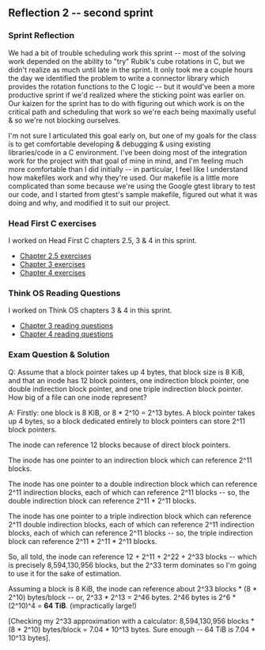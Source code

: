 ## Reflection 2 -- second sprint

### Sprint Reflection
We had a bit of trouble scheduling work this sprint -- most of the solving work depended on the ability to "try" Rubik's cube rotations in C, but we didn't realize as much until late in the sprint. It only took me a couple hours the day we identified the problem to write a connector library which provides the rotation functions to the C logic -- but it would've been a more productive sprint if we'd realized where the sticking point was earlier on. Our kaizen for the sprint has to do with figuring out which work is on the critical path and scheduling that work so we're each being maximally useful & so we're not blocking ourselves.

I'm not sure I articulated this goal early on, but one of my goals for the class is to get comfortable developing & debugging & using existing libraries/code in a C environment. I've been doing most of the integration work for the project with that goal of mine in mind, and I'm feeling much more comfortable than I did initially -- in particular, I feel like I understand how makefiles work and why they're used. Our makefile is a little more complicated than some because we're using the Google gtest library to test our code, and I started from gtest's sample makefile, figured out what it was doing and why, and modified it to suit our project.

### Head First C exercises
I worked on Head First C chapters 2.5, 3 & 4 in this sprint.
- [Chapter 2.5 exercises](../exercises/ex02.5)
- [Chapter 3 exercises](../exercises/ex03)
- [Chapter 4 exercises](../exercises/ex04)

### Think OS Reading Questions
I worked on Think OS chapters 3 & 4 in this sprint.
- [Chapter 3 reading questions](../reading_questions/chapter3.md)
- [Chapter 4 reading questions](../reading_questions/chapter4.md)

### Exam Question & Solution

Q: Assume that a block pointer takes up 4 bytes, that block size is 8 KiB, and that an inode has 12 block pointers, one indirection block pointer, one double indirection block pointer, and one triple indirection block pointer. How big of a file can one inode represent?

A:
Firstly: one block is 8 KiB, or 8 * 2^10 = 2^13 bytes. A block pointer takes up 4 bytes, so a block dedicated entirely to block pointers can store 2^11 block pointers.

The inode can reference 12 blocks because of direct block pointers.

The inode has one pointer to an indirection block which can reference 2^11 blocks.

The inode has one pointer to a double indirection block which can reference 2^11 indirection blocks, each of which can reference 2^11 blocks -- so, the double indirection block can reference 2^11 * 2^11 blocks.

The inode has one pointer to a triple indirection block which can reference 2^11 double indirection blocks, each of which can reference 2^11 indirection blocks, each of which can reference 2^11 blocks -- so, the triple indirection block can reference 2^11 * 2^11 * 2^11 blocks.

So, all told, the inode can reference 12 + 2^11 + 2^22 + 2^33 blocks -- which is precisely 8,594,130,956 blocks, but the 2^33 term dominates so I'm going to use it for the sake of estimation.

Assuming a block is 8 KiB, the inode can reference about 2^33 blocks * (8 * 2^10) bytes/block -- or, 2^33 * 2^13 = 2^46 bytes. 2^46 bytes is 2^6 * (2^10)^4 = **64 TiB**. (impractically large!)

[Checking my 2^33 approximation with a calculator: 8,594,130,956 blocks * (8 * 2^10) bytes/block = 7.04 * 10^13 bytes. Sure enough -- 64 TiB is 7.04 * 10^13 bytes].
